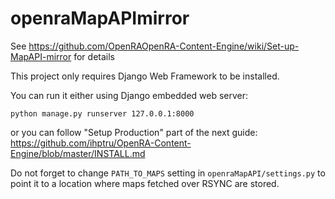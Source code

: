 openraMapAPImirror
==================

See https://github.com/OpenRAOpenRA-Content-Engine/wiki/Set-up-MapAPI-mirror for details

This project only requires Django Web Framework to be installed.

You can run it either using Django embedded web server:

```
python manage.py runserver 127.0.0.1:8000
```

or you can follow "Setup Production" part of the next guide:
https://github.com/ihptru/OpenRA-Content-Engine/blob/master/INSTALL.md

Do not forget to change ```PATH_TO_MAPS``` setting in ```openraMapAPI/settings.py``` to point it to a location where maps fetched over RSYNC are stored.
